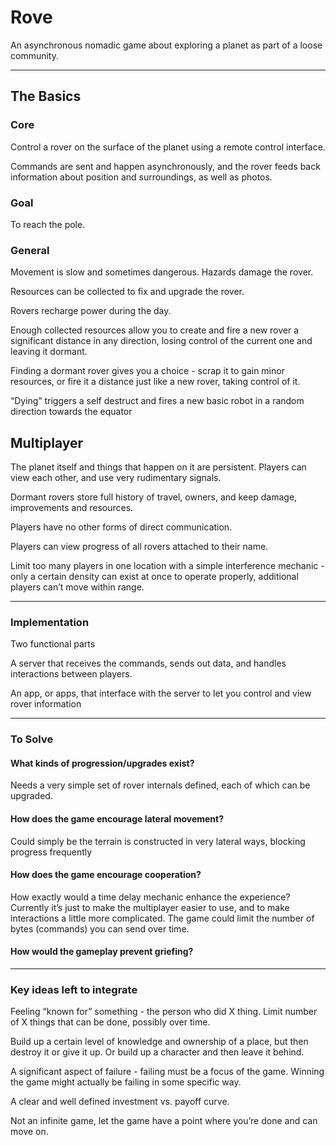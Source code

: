 Rove
=====

An asynchronous nomadic game about exploring a planet as part of a loose 
community.

-------------------------------------------

## The Basics

### Core

Control a rover on the surface of the planet using a remote control interface.

Commands are sent and happen asynchronously, and the rover feeds back information about position and surroundings, as well as photos.

### Goal

To reach the pole.

### General

Movement is slow and sometimes dangerous. Hazards damage the rover.

Resources can be collected to fix and upgrade the rover.

Rovers recharge power during the day.

Enough collected resources allow you to create and fire a new rover a significant distance in any direction, losing control of the current one and leaving it dormant.

Finding a dormant rover gives you a choice - scrap it to gain minor resources, or fire it a distance just like a new rover, taking control of it.

“Dying” triggers a self destruct and fires a new basic robot in a random direction towards the equator

## Multiplayer

The planet itself and things that happen on it are persistent. Players can view each other, and use very rudimentary signals.

Dormant rovers store full history of travel, owners, and keep damage, improvements and resources.

Players have no other forms of direct communication.

Players can view progress of all rovers attached to their name.

Limit too many players in one location with a simple interference mechanic - only a certain density can exist at once to operate properly, additional players can’t move within range.

-------------------------------------------

### Implementation

Two functional parts

A server that receives the commands, sends out data, and handles interactions between players.

An app, or apps, that interface with the server to let you control and view rover information

-------------------------------------------

### To Solve

#### What kinds of progression/upgrades exist?
Needs a very simple set of rover internals defined, each of which can be upgraded.

#### How does the game encourage lateral movement?
Could simply be the terrain is constructed in very lateral ways, blocking progress frequently

#### How does the game encourage cooperation?
How exactly would a time delay mechanic enhance the experience?
Currently it’s just to make the multiplayer easier to use, and to make interactions a little more complicated. The game could limit the number of bytes (commands) you can send over time. 

#### How would the gameplay prevent griefing?

-------------------------------------------

### Key ideas left to integrate

Feeling “known for” something -  the person who did X thing. Limit number of  X things that can be done, possibly over time.

Build up a certain level of knowledge and ownership of a place, but then destroy it or give it up. Or build up a character and then leave it behind.

A significant aspect of failure - failing must be a focus of the game. Winning the game might actually be failing in some specific way.

A clear and well  defined investment vs. payoff curve.

Not an infinite game, let the game have a point where you’re done and can move on.

